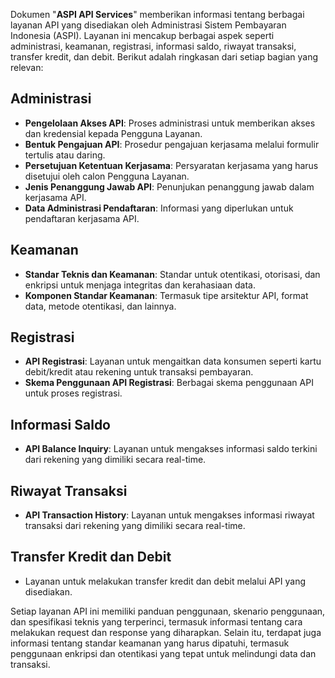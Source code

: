 Dokumen "**ASPI API Services**" memberikan informasi tentang berbagai layanan API yang disediakan oleh Administrasi Sistem Pembayaran Indonesia (ASPI). Layanan ini mencakup berbagai aspek seperti administrasi, keamanan, registrasi, informasi saldo, riwayat transaksi, transfer kredit, dan debit. Berikut adalah ringkasan dari setiap bagian yang relevan:

## Administrasi

- **Pengelolaan Akses API**: Proses administrasi untuk memberikan akses dan kredensial kepada Pengguna Layanan.
- **Bentuk Pengajuan API**: Prosedur pengajuan kerjasama melalui formulir tertulis atau daring.
- **Persetujuan Ketentuan Kerjasama**: Persyaratan kerjasama yang harus disetujui oleh calon Pengguna Layanan.
- **Jenis Penanggung Jawab API**: Penunjukan penanggung jawab dalam kerjasama API.
- **Data Administrasi Pendaftaran**: Informasi yang diperlukan untuk pendaftaran kerjasama API.

## Keamanan

- **Standar Teknis dan Keamanan**: Standar untuk otentikasi, otorisasi, dan enkripsi untuk menjaga integritas dan kerahasiaan data.
- **Komponen Standar Keamanan**: Termasuk tipe arsitektur API, format data, metode otentikasi, dan lainnya.

## Registrasi

- **API Registrasi**: Layanan untuk mengaitkan data konsumen seperti kartu debit/kredit atau rekening untuk transaksi pembayaran.
- **Skema Penggunaan API Registrasi**: Berbagai skema penggunaan API untuk proses registrasi.

## Informasi Saldo

- **API Balance Inquiry**: Layanan untuk mengakses informasi saldo terkini dari rekening yang dimiliki secara real-time.

## Riwayat Transaksi

- **API Transaction History**: Layanan untuk mengakses informasi riwayat transaksi dari rekening yang dimiliki secara real-time.

## Transfer Kredit dan Debit

- Layanan untuk melakukan transfer kredit dan debit melalui API yang disediakan.

Setiap layanan API ini memiliki panduan penggunaan, skenario penggunaan, dan spesifikasi teknis yang terperinci, termasuk informasi tentang cara melakukan request dan response yang diharapkan. Selain itu, terdapat juga informasi tentang standar keamanan yang harus dipatuhi, termasuk penggunaan enkripsi dan otentikasi yang tepat untuk melindungi data dan transaksi.
